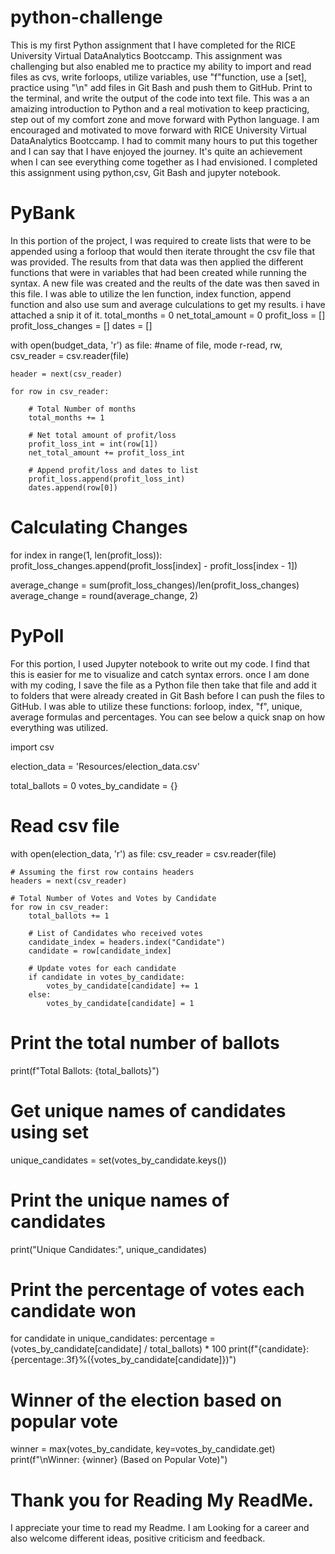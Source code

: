 # python-challenge
This is my first Python assignment that I have completed for the RICE University Virtual DataAnalytics Bootccamp. This assignment was challenging but also enabled me to practice my ability to import and read files as cvs, write 
 forloops,  utilize variables, use "f"function, use a [set], practice using "\n" add files in Git Bash and push them to GitHub. Print to the terminal, and write the output of the code into text file. This was a an amaizing introduction to Python and a real motivation to keep practicing, step out of my comfort zone and move forward with Python language. I am encouraged and motivated to move forward with  RICE University Virtual DataAnalytics Bootccamp. I had to commit many hours to put this together and I can say that I have enjoyed the journey. It's quite an achievement when I can see everything come together as I had envisioned.
I completed this assignment using python,csv, Git Bash and jupyter notebook.

# PyBank
In this portion of the project, I was required to create lists that were to be appended using a forloop that would then iterate throught the csv file that was provided. The results from that data was then applied the different functions that were in variables that had been created while running the syntax. A new file was created and the reults of the date was then saved in this file. I was able to utilize the len function, index function, append function and also use sum and average culculations to get my results. i have attached a snip it of it.
total_months = 0
net_total_amount = 0
profit_loss = []
profit_loss_changes = []
dates = []

with open(budget_data, 'r') as file:  #name of file, mode r-read, rw,
    csv_reader = csv.reader(file)
    
    header = next(csv_reader)
    
    for row in csv_reader:
        
        # Total Number of months
        total_months += 1
        
        # Net total amount of profit/loss
        profit_loss_int = int(row[1])
        net_total_amount += profit_loss_int
        
        # Append profit/loss and dates to list
        profit_loss.append(profit_loss_int)
        dates.append(row[0])
    
    
# Calculating Changes
for index in range(1, len(profit_loss)):
    profit_loss_changes.append(profit_loss[index] - profit_loss[index - 1])

average_change = sum(profit_loss_changes)/len(profit_loss_changes)
average_change = round(average_change, 2)

# PyPoll
For this portion, I used Jupyter notebook to write out my code. I find that this is easier for me to visualize and catch syntax errors. once I am done with my coding, I save the file as a Python file then take that file and add it to folders that were already created in Git Bash before I can push the files to GitHub. I was able to utilize these functions: forloop, index, "f", unique, average formulas and percentages. You can see below a quick snap on how everything was utilized.

import csv

election_data = 'Resources/election_data.csv'

total_ballots = 0
votes_by_candidate = {}

# Read csv file
with open(election_data, 'r') as file:
    csv_reader = csv.reader(file)
    
    # Assuming the first row contains headers
    headers = next(csv_reader)

    # Total Number of Votes and Votes by Candidate
    for row in csv_reader:
        total_ballots += 1

        # List of Candidates who received votes
        candidate_index = headers.index("Candidate")
        candidate = row[candidate_index]

        # Update votes for each candidate
        if candidate in votes_by_candidate:
            votes_by_candidate[candidate] += 1
        else:
            votes_by_candidate[candidate] = 1

# Print the total number of ballots
print(f"Total Ballots: {total_ballots}")

# Get unique names of candidates using set
unique_candidates = set(votes_by_candidate.keys())

# Print the unique names of candidates
print("Unique Candidates:", unique_candidates)

# Print the percentage of votes each candidate won
for candidate in unique_candidates:
    percentage = (votes_by_candidate[candidate] / total_ballots) * 100
    print(f"{candidate}: {percentage:.3f}%({votes_by_candidate[candidate]})")

# Winner of the election based on popular vote
winner = max(votes_by_candidate, key=votes_by_candidate.get)
print(f"\nWinner: {winner} (Based on Popular Vote)")

 # Thank you for Reading My ReadMe.
 I appreciate your time to read my Readme. I am Looking for a career and also welcome different ideas, positive criticism and feedback.
